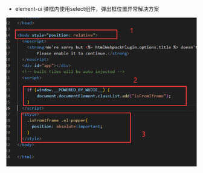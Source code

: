 * element-ui 弹框内使用select组件，弹出框位置异常解决方案

![img](https://raw.githubusercontent.com/zhanghaooss/clouding/master/img/1275081-20230420143004045-1270450689.png)